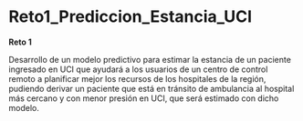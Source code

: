# Reto1_Prediccion_Estancia_UCI

**Reto 1**

Desarrollo de un modelo predictivo para estimar la estancia de un paciente ingresado en UCI que ayudará a los usuarios de un centro de control remoto a planificar mejor los recursos de los hospitales de la región, pudiendo derivar un paciente que está en tránsito de ambulancia al hospital más cercano y con menor presión en UCI, que será estimado con dicho modelo.
